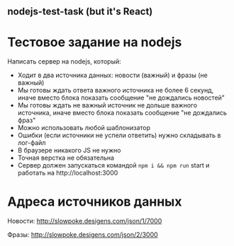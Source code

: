 ## nodejs-test-task (but it's React)

# Тестовое задание на nodejs

Написать сервер на nodejs, который:

- Ходит в два источника данных: новости (важный) и фразы (не важный)
- Мы готовы ждать ответа важного источника не более 6 секунд, иначе вместо блока показать сообщение "не дождались новостей"
- Мы готовы ждать не важный источник не дольше важного источника, иначе вместо блока показать сообщение "не дождались фраз"
- Можно использовать любой шаблонизатор
- Ошибки (если источники не успели ответить) нужно складывать в лог-файл
- В браузере никакого JS не нужно
- Точная верстка не обязательна
- Сервер должен запускаться командой `npm i && npm run` start и работать на http://localhost:3000

# Адреса источников данных

Новости: http://slowpoke.desigens.com/json/1/7000

Фразы: http://slowpoke.desigens.com/json/2/3000
